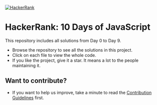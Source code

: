[![HackerRank](https://marketplace.jazzhr.com/wp-content/uploads/78043367-hackerrank-logo-latest.png)](https://www.hackerrank.com/domains/tutorials/10-days-of-javascript)

# HackerRank: 10 Days of JavaScript

This repository includes all solutions from Day 0 to Day 9.

* Browse the repository to see all the solutions in this project.
* Click on each file to view the whole code.
* If you like the project, give it a star. It means a lot to the people maintaining it.

## Want to contribute?

* If you want to help us improve, take a minute to read the [Contribution Guidelines](/CONTRIBUTING.md) first.
